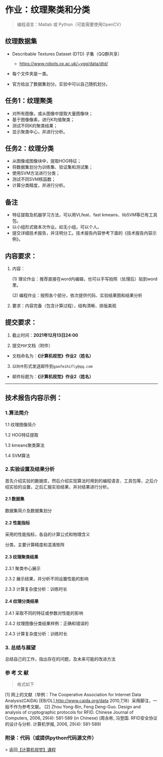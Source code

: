 # 作业：纹理聚类和分类

> 编程语言：Matlab 或 Python（可能需要使用OpenCV）

## 纹理数据集

- Describable Textures Dataset (DTD) 子集（QQ群共享）
  - https://www.robots.ox.ac.uk/~vgg/data/dtd/


- 每个文件夹是一类。
- 官方给出了数据集划分。实验中可以自己随机划分。

## 任务1：纹理聚类

- 对所有图像，或从图像中提取大量图像块；
- 基于图像像素，进行K均值聚类；
- 测试不同K的聚类结果；
- 显示聚类中心，并进行分析。

## 任务2：纹理分类

- 从图像或图像块中，提取HOG特征；
- 将数据集划分为训练集、验证集和测试集；
- 使用SVM方法进行分类；
- 测试不同SVM核函数；
- 计算分类精度，并进行分析。

## 备注

- 特征提取及机器学习方法，可以用VLfeat、fast kmeans、libSVM等已有工具包。
- 以小组形式做本次作业。如无小组，可以个人。
- 提交详细技术报告，并注明分工。技术报告内容参考下面的《技术报告内容示例》。

## 内容要求：

1. 内容：

   (1) 理论作业：推荐直接在word内编辑，也可以手写拍照（处理后）贴到word里。

   (2) 编程作业：按照各个部分，依次提供代码、实验结果图和结果分析

2. 要求：内容完备（包含计算过程），结构清晰、排版美观

## 提交要求：

1)  截止时间：**2021年12月13日24:00**

2)  提交`PDF`文档（附件）

- 文档命名为：**《计算机视觉》作业2（姓名）**

3)  以`附件`形式发送邮件到`gaofeihifly@qq.com`

- 邮件标题为：**《计算机视觉》作业2（姓名）**


------

## 技术报告内容示例：

### 1.算法简介

1.1 纹理图像简介

1.2 HOG特征提取

1.3 kmeans聚类算法

1.4 SVM算法

### 2.实验设置及结果分析

首先介绍实验的数据库，然后介绍实现算法时用到的编程语言、工具包等，之后介绍实验的设置，之后汇报实验结果，并对结果进行分析。

#### 2.1 数据集

数据集简介及数据集划分

#### 2.2 性能指标

采用的性能指标，各自的计算公式和物理含义

分类，主要计算精度和混淆矩阵

#### 2.3 纹理聚类结果

2.3.1 聚类中心展示

2.3.2 展示结果，并分析不同设置性能的影响

2.3.3 计算复杂度分析：训练时长

#### 2.4 纹理分类结果

2.4.1 采取不同的特征或参数对性能的影响

2.4.2 纹理图像分类结果样例：正确和错误的

2.4.3 计算复杂度分析：训练时长

### 3. 总结与展望

总结自己的工作，指出存在的问题，及未来可能的改进方法

### 参 考 文 献

> 格式如下

[1] 网上的文献（举例：The Cooperative Association for Internet Data Analysis(CAIDA) [EB/OL],http://www.caida.org/data 2010,7,18）采用脚注，一般不作为参考文献。
[2] Zhou Yong-Bin, Feng Deng-Guo. Design and analysis of cryptographic protocols for RFID. Chinese Journal of Computers, 2006, 29(4): 581-589 (in Chinese)
(周永彬, 冯登国. RFID安全协议的设计与分析. 计算机学报, 2006, 29(4): 581-589)

### 附录：代码（或提供python代码源文件）



\> 返回[【计算机视觉】课程](https://aiart.live/courses/cv.html)
